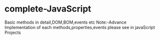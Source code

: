 # complete-JavaScript
Basic methods in detail,DOM,BOM,events etc 
Note:-Advance Implementation of each methods,properties,events please see in javaScript Projects
